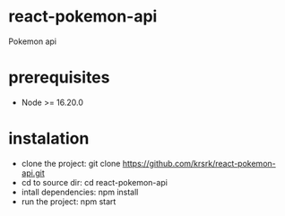 # react-pokemon-api
Pokemon api

# prerequisites
- Node >= 16.20.0

# instalation
- clone the project: git clone https://github.com/krsrk/react-pokemon-api.git
- cd to source dir: cd react-pokemon-api
- intall dependencies: npm install
- run the project: npm start
